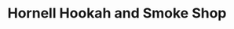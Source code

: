 ---
title: "Hornell Hookah and Smoke Shop"
url: /hornell/hornell-hookah-and-smoke-shop/
shop: tobacco
---